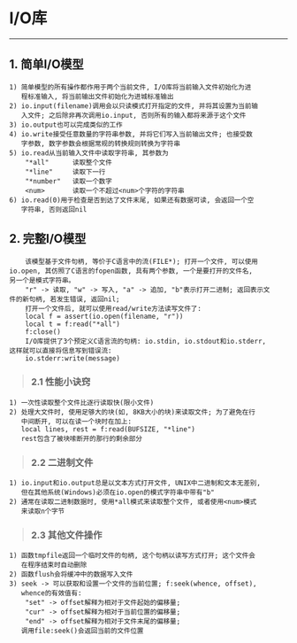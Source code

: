 # **I/O库** #
***

## **1. 简单I/O模型** ##
    1) 简单模型的所有操作都作用于两个当前文件, I/O库将当前输入文件初始化为进
       程标准输入, 将当前输出文件初始化为进城标准输出
    2) io.input(filename)调用会以只读模式打开指定的文件, 并将其设置为当前输
       入文件; 之后除非再次调用io.input, 否则所有的输入都将来源于这个文件
    3) io.output也可以完成类似的工作
    4) io.write接受任意数量的字符串参数, 并将它们写入当前输出文件; 也接受数
       字参数, 数字参数会根据常规的转换规则转换为字符串
    5) io.read从当前输入文件中读取字符串, 其参数为
        "*all"      读取整个文件
        "*line"     读取下一行
        "*number"   读取一个数字
        <num>       读取一个不超过<num>个字符的字符串
    6) io.read(0)用于检查是否到达了文件末尾, 如果还有数据可读, 会返回一个空
       字符串, 否则返回nil


## **2. 完整I/O模型** ##
        该模型基于文件句柄, 等价于C语言中的流(FILE*); 打开一个文件, 可以使用
    io.open, 其仿照了C语言的fopen函数, 具有两个参数, 一个是要打开的文件名, 
    另一个是模式字符串。
        "r" -> 读取, "w" -> 写入, "a" -> 追加, "b"表示打开二进制; 返回表示文
    件的新句柄, 若发生错误, 返回nil;
        打开一个文件后, 就可以使用read/write方法读写文件了:
        local f = assert(io.open(filename, "r"))
        local t = f:read("*all")
        f:close()
        I/O库提供了3个预定义C语言流的句柄: io.stdin, io.stdout和io.stderr, 
    这样就可以直接将信息写到错误流:
        io.stderr:write(message)
> ### **2.1 性能小诀窍** ###
    1) 一次性读取整个文件比逐行读取快(限小文件)
    2) 处理大文件时, 使用足够大的块(如, 8KB大小的块)来读取文件; 为了避免在行
       中间断开, 可以在读一个块时在加上:
       local lines, rest = f:read(BUFSIZE, "*line")
       rest包含了被块嗦断开的那行的剩余部分
> ### **2.2 二进制文件** ###
    1) io.input和io.output总是以文本方式打开文件, UNIX中二进制和文本无差别, 
       但在其他系统(Windows)必须在io.open的模式字符串中带有"b"
    2) 通常在读取二进制数据时, 使用*all模式来读取整个文件, 或者使用<num>模式
       来读取n个字节
> ### **2.3 其他文件操作** ###
    1) 函数tmpfile返回一个临时文件的句柄, 这个句柄以读写方式打开; 这个文件会
       在程序结束时自动删除
    2) 函数flush会将缓冲中的数据写入文件
    3) seek -> 可以获取和设置一个文件的当前位置; f:seek(whence, offset), 
       whence的有效值有: 
        "set" -> offset解释为相对于文件起始的偏移量; 
        "cur" -> offset解释为相对于当前位置的偏移量;
        "end" -> offset解释为相对于文件末尾的偏移量;
       调用file:seek()会返回当前的文件位置
